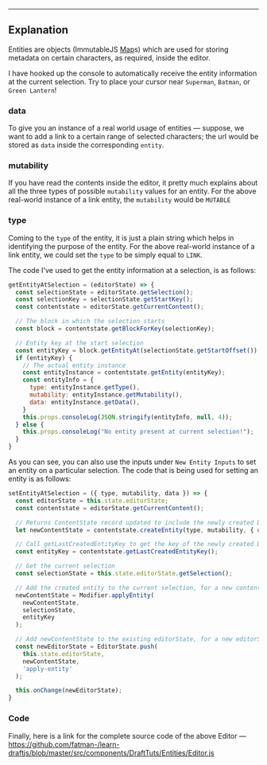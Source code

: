 ---
## Explanation

Entities are objects (ImmutableJS [Map](https://facebook.github.io/immutable-js/docs/#/Map)s) which are used for storing metadata on certain characters, as required, inside the editor.

I have hooked up the console to automatically receive the entity information at the current selection. Try to place your cursor near `Superman`, `Batman`, or `Green Lantern`!

### data

To give you an instance of a real world usage of entities — suppose, we want to add a link to a certain range of selected characters; the url would be stored as `data` inside the corresponding `entity`.

### mutability

If you have read the contents inside the editor, it pretty much explains about all the three types of possible `mutability` values for an entity. For the above real-world instance of a link entity, the `mutability` would be `MUTABLE`

### type

Coming to the `type` of the entity, it is just a plain string which helps in identifying the purpose of the entity. For the above real-world instance of a link entity, we could set the `type` to be simply equal to `LINK`.

The code I've used to get the entity information at a selection, is as follows:
```jsx
getEntityAtSelection = (editorState) => {
  const selectionState = editorState.getSelection();
  const selectionKey = selectionState.getStartKey();
  const contentstate = editorState.getCurrentContent();

  // The block in which the selection starts
  const block = contentstate.getBlockForKey(selectionKey);

  // Entity key at the start selection
  const entityKey = block.getEntityAt(selectionState.getStartOffset());
  if (entityKey) {
    // The actual entity instance
    const entityInstance = contentstate.getEntity(entityKey);
    const entityInfo = {
      type: entityInstance.getType(),
      mutability: entityInstance.getMutability(),
      data: entityInstance.getData(),
    }
    this.props.consoleLog(JSON.stringify(entityInfo, null, 4));
  } else {
    this.props.consoleLog("No entity present at current selection!");
  }
}
```

As you can see, you can also use the inputs under `New Entity Inputs` to set an entity on a particular selection. The code that is being used for setting an entity is as follows:
```jsx
setEntityAtSelection = ({ type, mutability, data }) => {
  const editorState = this.state.editorState;
  const contentstate = editorState.getCurrentContent();

  // Returns ContentState record updated to include the newly created DraftEntity record in it's EntityMap.
  let newContentState = contentstate.createEntity(type, mutability, { url: data });

  // Call getLastCreatedEntityKey to get the key of the newly created DraftEntity record.
  const entityKey = contentstate.getLastCreatedEntityKey();

  // Get the current selection
  const selectionState = this.state.editorState.getSelection();

  // Add the created entity to the current selection, for a new contentState
  newContentState = Modifier.applyEntity(
    newContentState,
    selectionState,
    entityKey
  );

  // Add newContentState to the existing editorState, for a new editorState
  const newEditorState = EditorState.push(
    this.state.editorState,
    newContentState,
    'apply-entity'
  );

  this.onChange(newEditorState);
}
```

### Code
Finally, here is a link for the complete source code of the above Editor — https://github.com/fatman-/learn-draftjs/blob/master/src/components/DraftTuts/Entities/Editor.js
